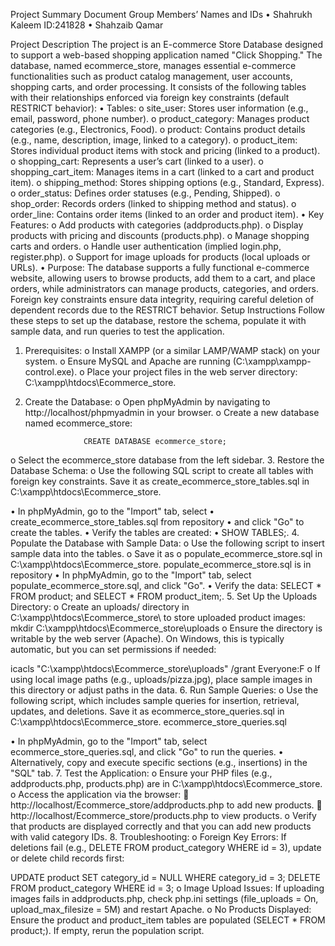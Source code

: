 Project Summary Document
Group Members’ Names and IDs
•	Shahrukh Kaleem
ID:241828
•	Shahzaib Qamar

Project Description
The project is an E-commerce Store Database designed to support a web-based shopping application named "Click Shopping." The database, named ecommerce_store, manages essential e-commerce functionalities such as product catalog management, user accounts, shopping carts, and order processing. It consists of the following tables with their relationships enforced via foreign key constraints (default RESTRICT behavior):
•	Tables: 
o	site_user: Stores user information (e.g., email, password, phone number).
o	product_category: Manages product categories (e.g., Electronics, Food).
o	product: Contains product details (e.g., name, description, image, linked to a category).
o	product_item: Stores individual product items with stock and pricing (linked to a product).
o	shopping_cart: Represents a user’s cart (linked to a user).
o	shopping_cart_item: Manages items in a cart (linked to a cart and product item).
o	shipping_method: Stores shipping options (e.g., Standard, Express).
o	order_status: Defines order statuses (e.g., Pending, Shipped).
o	shop_order: Records orders (linked to shipping method and status).
o	order_line: Contains order items (linked to an order and product item).
•	Key Features: 
o	Add products with categories (addproducts.php).
o	Display products with pricing and discounts (products.php).
o	Manage shopping carts and orders.
o	Handle user authentication (implied login.php, register.php).
o	Support for image uploads for products (local uploads or URLs).
•	Purpose: The database supports a fully functional e-commerce website, allowing users to browse products, add them to a cart, and place orders, while administrators can manage products, categories, and orders. Foreign key constraints ensure data integrity, requiring careful deletion of dependent records due to the RESTRICT behavior.
Setup Instructions
Follow these steps to set up the database, restore the schema, populate it with sample data, and run queries to test the application.
1.	Prerequisites: 
o	Install XAMPP (or a similar LAMP/WAMP stack) on your system.
o	Ensure MySQL and Apache are running (C:\xampp\xampp-control.exe).
o	Place your project files in the web server directory: C:\xampp\htdocs\Ecommerce_store\.
2.	Create the Database: 
o	Open phpMyAdmin by navigating to http://localhost/phpmyadmin in your browser.
o	Create a new database named ecommerce_store: 

                     CREATE DATABASE ecommerce_store;
o	Select the ecommerce_store database from the left sidebar.
3.	Restore the Database Schema: 
o	Use the following SQL script to create all tables with foreign key constraints. Save it as create_ecommerce_store_tables.sql in C:\xampp\htdocs\Ecommerce_store\.

•	In phpMyAdmin, go to the "Import" tab, select 
•	create_ecommerce_store_tables.sql from repository
•	and click "Go" to create the tables.
•	Verify the tables are created:
•	 SHOW TABLES;.
4.	Populate the Database with Sample Data: 
o	Use the following script to insert sample data into the tables.
o	 Save it as
o	 populate_ecommerce_store.sql in C:\xampp\htdocs\Ecommerce_store\.
populate_ecommerce_store.sql is in repository
•	In phpMyAdmin, go to the "Import" tab, select populate_ecommerce_store.sql, and click "Go".
•	Verify the data: SELECT * FROM product; and SELECT * FROM product_item;.
5.	Set Up the Uploads Directory: 
o	Create an uploads/ directory in C:\xampp\htdocs\Ecommerce_store\ to store uploaded product images: 
mkdir C:\xampp\htdocs\Ecommerce_store\uploads
o	Ensure the directory is writable by the web server (Apache). On Windows, this is typically automatic, but you can set permissions if needed: 

icacls "C:\xampp\htdocs\Ecommerce_store\uploads" /grant Everyone:F
o	If using local image paths (e.g., uploads/pizza.jpg), place sample images in this directory or adjust paths in the data.
6.	Run Sample Queries: 
o	Use the following script, which includes sample queries for insertion, retrieval, updates, and deletions. Save it as ecommerce_store_queries.sql in C:\xampp\htdocs\Ecommerce_store\.
ecommerce_store_queries.sql


•	In phpMyAdmin, go to the "Import" tab, select ecommerce_store_queries.sql, and click "Go" to run the queries.
•	Alternatively, copy and execute specific sections (e.g., insertions) in the "SQL" tab.
7.	Test the Application: 
o	Ensure your PHP files (e.g., addproducts.php, products.php) are in C:\xampp\htdocs\Ecommerce_store\.
o	Access the application via the browser: 
	http://localhost/Ecommerce_store/addproducts.php to add new products.
	http://localhost/Ecommerce_store/products.php to view products.
o	Verify that products are displayed correctly and that you can add new products with valid category IDs.
8.	Troubleshooting: 
o	Foreign Key Errors: If deletions fail (e.g., DELETE FROM product_category WHERE id = 3), update or delete child records first: 

UPDATE product SET category_id = NULL WHERE category_id = 3;
DELETE FROM product_category WHERE id = 3;
o	Image Upload Issues: If uploading images fails in addproducts.php, check php.ini settings (file_uploads = On, upload_max_filesize = 5M) and restart Apache.
o	No Products Displayed: Ensure the product and product_item tables are populated (SELECT * FROM product;). If empty, rerun the population script.
